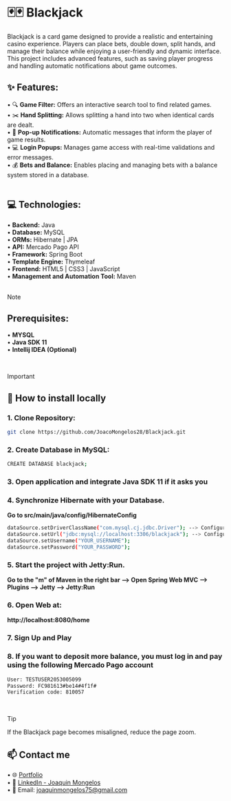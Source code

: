 # 🃏🃏 Blackjack

Blackjack is a card game designed to provide a realistic and entertaining casino experience. Players can place bets, double down, split hands, and manage their balance while enjoying a user-friendly and dynamic interface. This project includes advanced features, such as saving player progress and handling automatic notifications about game outcomes.<br>

## ✨ Features:<br>
•	🔍 **Game Filter:** Offers an interactive search tool to find related games.<br>
•	✂️ **Hand Splitting:** Allows splitting a hand into two when identical cards are dealt.<br>
•	🔔 **Pop-up Notifications:** Automatic messages that inform the player of game results.<br>
•	💻 **Login Popups:** Manages game access with real-time validations and error messages.<br>
•	💰 **Bets and Balance:** Enables placing and managing bets with a balance system stored in a database.<br><br>

## 💻 Technologies:<br>
•	**Backend:** Java<br>
•	**Database:** MySQL<br>
•	**ORMs:** Hibernate | JPA<br>
•	**API:** Mercado Pago API<br>
•	**Framework:** Spring Boot<br>
• **Template Engine:** Thymeleaf<br>
•	**Frontend:** HTML5 | CSS3 | JavaScript<br>
• **Management and Automation Tool:** Maven<br><br>

> [!NOTE]
> ## Prerequisites:<br>
>• **MYSQL**<br>
>• **Java SDK 11**<br>
>• **Intellij IDEA (Optional)**<br>

<br>

> [!IMPORTANT]
> ## 🚀 How to install locally
> ### 1.	Clone Repository:
> ```bash
> git clone https://github.com/JoacoMongelos28/Blackjack.git
> ```
> ### 2.	Create Database in MySQL:
> ```bash
> CREATE DATABASE blackjack;
> ```
> ### 3.	Open application and integrate Java SDK 11 if it asks you
> ### 4.	Synchronize Hibernate with your Database.
> **Go to src/main/java/config/HibernateConfig**
> ```bash
> dataSource.setDriverClassName("com.mysql.cj.jdbc.Driver"); --> Configure according to the drivers of your Database
> dataSource.setUrl("jdbc:mysql://localhost:3306/blackjack"); --> Configure according to your Database
> dataSource.setUsername("YOUR_USERNAME");
> dataSource.setPassword("YOUR_PASSWORD");
> ```
> ### 5.	Start the project with Jetty:Run.
> **Go to the "m" of Maven in the right bar --> Open Spring Web MVC --> Plugins --> Jetty --> Jetty:Run**
> ### 6.	Open Web at:
> **http://localhost:8080/home**
> ### 7.  Sign Up and Play
> ### 8.  If you want to deposit more balance, you must log in and pay using the following Mercado Pago account
> ```bash
> User: TESTUSER2053005099
> Password: FC981613#be14#4f1f#
> Verification code: 810057
> ```

<br>

> [!TIP]
> If the Blackjack page becomes misaligned, reduce the page zoom.

## 📫 Contact me
• 🌐 [Portfolio](https://joaquinmongelos.netlify.app/)<br>
• 💼 [LinkedIn - Joaquin Mongelos](https://www.linkedin.com/in/joaquinmongelos)<br>
• 📧 Email: joaquinmongelos75@gmail.com
